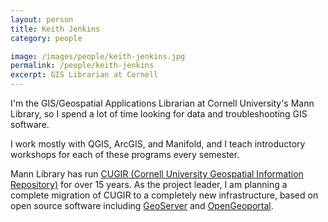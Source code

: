 ```yaml
---
layout: person
title: Keith Jenkins
category: people

image: /images/people/keith-jenkins.jpg
permalink: /people/keith-jenkins
excerpt: GIS Librarian at Cornell
---
```


I'm the GIS/Geospatial Applications Librarian at Cornell University's Mann Library, so I spend a lot of time looking for data and troubleshooting GIS software.

I work mostly with QGIS, ArcGIS, and Manifold, and I teach introductory workshops for each of these programs every semester.

Mann Library has run [CUGIR (Cornell University Geospatial Information Repository)](http://cugir.mannlib.cornell.edu) for over 15 years.  As the project leader, I am planning a complete migration of CUGIR to a completely new infrastructure, based on open source software including [GeoServer](http://geoserver.org/) and [OpenGeoportal](http://opengeoportal.org/).
